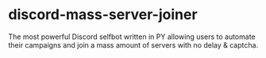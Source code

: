 # discord-mass-server-joiner
The most powerful Discord selfbot written in PY allowing users to automate their campaigns and join a mass amount of servers with no delay &amp; captcha.
